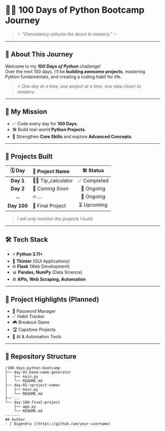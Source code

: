 # 🐍🚀 100 Days of Python Bootcamp Journey

> ✨ *"Consistency unlocks the doors to mastery."* ✨

---

## 🧠 About This Journey

Welcome to my **_100 Days of Python_** challenge!  
Over the next 100 days, I’ll be **building awesome projects**, mastering Python fundamentals, and creating a coding habit for life.

> 🔥 _One day at a time, one project at a time, one step closer to mastery._

---

## 🎯 My Mission

- ✅ Code every day for **100 Days**.
- 🛠️ Build real-world **Python Projects**.
- 🧩 Strengthen **Core Skills** and explore **Advanced Concepts**.

---

## 📅 Projects Built

| 🗓️ Day  | 🚀 Project Name               | 🛠️ Status    |
|:-------:|:------------------------------|:------------:|
| **Day 1** | 💁‍♀️  Tip_calculator             | ✅ Completed  |
| **Day 2** | 🚧 _Coming Soon_               | 🔄 Ongoing    |
| **...**  | 🔥 _..._                        | 🔄 Ongoing    |
| **Day 100** | 🎯 Final Project             | ⏳ Upcoming   |

> _I will only mention the projects I build._

---

## 🛠️ Tech Stack

- ⚡ **Python 3.11+**
- 🎨 **Tkinter** (GUI Applications)
- 🌐 **Flask** (Web Development)
- 📊 **Pandas, NumPy** (Data Science)
- ⚙️ **APIs, Web Scraping, Automation**

---

## 🧩 Project Highlights (Planned)

- 🔐 Password Manager
- ✅ Habit Tracker
- 🎮 Breakout Game
- 🏆 Capstone Projects
- 🤖 AI & Automation Tools

---

## 📂 Repository Structure

```plaintext
/100-days-python-bootcamp
├── day-01-band-name-generator
│   ├── main.py
│   └── README.md
├── day-02-<project-name>
│   ├── main.py
│   └── README.md
├── ...
└── day-100-final-project
    ├── app.py
    └── README.md
-------
## Author
- [ Digendra ](https://github.com/your-username)
